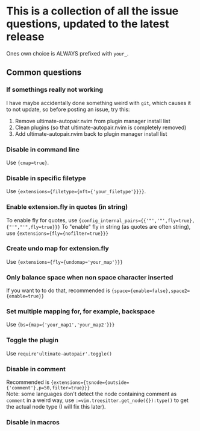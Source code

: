 # This is a collection of all the issue questions, updated to the latest release
Ones own choice is ALWAYS prefixed with `your_`.

## Common questions
### If somethings really not working
I have maybe accidentally done something weird with `git`, which causes it to not update, so before posting an issue, try this:
1. Remove ultimate-autopair.nvim from plugin manager install list
2. Clean plugins (so that ultimate-autopair.nvim is completely removed)
3. Add ultimate-autopair.nvim back to plugin manager install list
### Disable in command line
Use `{cmap=true}`.
### Disable in specific filetype
Use `{extensions={filetype={nft={'your_filetype'}}}}`.
### Enable extension.fly in quotes (in string)
To enable fly for quotes, use `{config_internal_pairs={{'"','"',fly=true},{"'","'",fly=true}}}`
To "enable" fly in string (as quotes are often string), use `{extensions={fly={nofilter=true}}}`
### Create undo map for extension.fly
Use `{extensions={fly={undomap='your_map'}}}`
### Only balance space when non space character inserted
If you want to to do that, recommended is `{space={enable=false},space2={enable=true}}`
### Set multiple mapping for, for example, backspace
Use `{bs={map={'your_map1','your_map2'}}}`
<!--### Disable the plugin in lisp (TODO: not yet implemented perfectly)
TEXT-->
### Toggle the plugin
Use `require'ultimate-autopair'.toggle()`
### Disable in comment
Recommended is `{extensions={tsnode={outside={'comment'},p=50,filter=true}}}` \
Note: some languages don't detect the node containing comment as `comment` in a weird way, use `:=vim.treesitter.get_node({}):type()` to get the actual node type (I will fix this later). <!--TODO: treesitter recursive-->
### Disable in macros
<!--TODO-->

